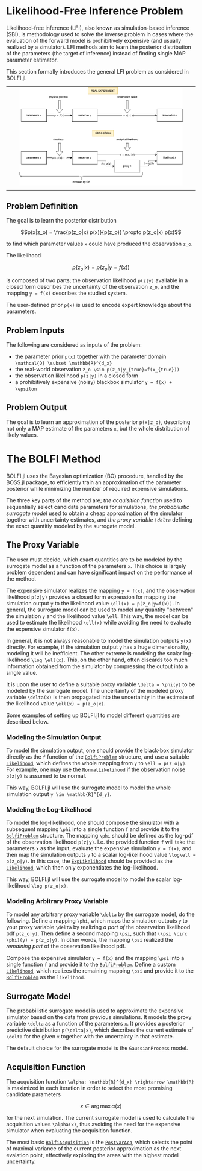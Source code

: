 
# Likelihood-Free Inference Problem

Likelihood-free inference (LFI), also known as simulation-based inference (SBI), is methodology used to solve the inverse problem in cases where the evaluation of the forward model is prohibitively expensive (and usually realized by a simulator). LFI methods aim to learn the posterior distribution of the parameters (the target of inference) instead of finding single MAP parameter estimator.

This section formally introduces the general LFI problem as considered in BOLFI.jl.

| | | | | |
| --- | --- | --- | --- | --- |
| | | ![BOSBI](img/bosbi.drawio.png) | | |
| | | | | |

## Problem Definition

The goal is to learn the posterior distribution
```math
p(x|z_o) = \frac{p(z_o|x) p(x)}{p(z_o)} \propto p(z_o|x) p(x)
```
to find which parameter values ``x`` could have produced the observation ``z_o``.

The likelihood
```math
p(z_o|x) = p(z_o|y=f(x))
```
is composed of two parts; the observation likelihood ``p(z|y)`` available in a closed form describes the uncertainty of the observation ``z_o``, and the mapping ``y = f(x)`` describes the studied system.

The user-defined prior ``p(x)`` is used to encode expert knowledge about the parameters.

## Problem Inputs

The following are considered as inputs of the problem:

- the parameter prior ``p(x)`` together with the parameter domain ``\mathcal{D} \subset \mathbb{R}^{d_x}``
- the real-world observation ``z_o \sim p(z_o|y_{true}=f(x_{true}))``
- the observation likelihood ``p(z|y)`` in a closed form
- a prohibitively expensive (noisy) blackbox simulator ``y = f(x) + \epsilon``

## Problem Output

The goal is to learn an approximation of the posterior ``p(x|z_o)``, describing not only a MAP estimate of the parameters ``x``, but the whole distribution of likely values.

# The BOLFI Method

BOLFI.jl uses the Bayesian optimization (BO) procedure, handled by the BOSS.jl package, to efficiently train an approximation of the parameter posterior while minimizing the number of required expensive simulations.

The three key parts of the method are; *the acquisition function* used to sequentially select candidate parameters for simulations, *the probabilistic surrogate model* used to obtain a cheap approximation of the simulator together with uncertainty estimates, and *the proxy variable ``\delta``* defining the exact quantitiy modeled by the surrogate model.

## The Proxy Variable

The user must decide, which exact quantities are to be modeled by the surrogate model as a function of the parameters ``x``. This choice is largely problem dependent and can have significant impact on the performance of the method.

The expensive simulator realizes the mapping ``y = f(x)``, and the observation likelihood ``p(z|y)`` provides a closed form expression for mapping the simulation output ``y`` to the likelihood value ``\ell(x) = p(z_o|y=f(x))``. In general, the surrogate model can be used to model any quantity "between" the simulation ``y`` and the likelihood value ``\ell``. This way, the model can be used to estimate the likelihood ``\ell(x)`` while avoiding the need to evaluate the expensive simulator ``f(x)``.

In general, it is not always reasonable to model the simulation outputs ``y(x)`` directly. For example, if the simulation output ``y`` has a huge dimensionality, modeling it will be inefficient. The other extreme is modeling the scalar log-likelihood ``\log \ell(x)``. This, on the other hand, often discards too much information obtained from the simulator by compressing the output into a single value.

It is upon the user to define a suitable proxy variable ``\delta = \phi(y)`` to be modeled by the surrogate model. The uncertainty of the modeled proxy variable ``\delta(x)`` is then propagated into the uncertainty in the estimate of the likelihood value ``\ell(x) = p(z_o|x)``.

Some examples of setting up BOLFI.jl to model different quantities are described below.

### Modeling the Simulation Output

To model the simulation output, one should provide the black-box simulator directly as the ``f`` function of the [`BolfiProblem`](@ref) structure, and use a suitable [`Likelihood`](@ref), which defines the whole mapping from ``y`` to ``\ell = p(z_o|y)``. For example, one may use the [`NormalLikelihood`](@ref) if the observation noise ``p(z|y)`` is assumed to be normal.

This way, BOLFI.jl will use the surrogate model to model the whole simulation output ``y \in \mathbb{R}^{d_y}``.

### Modeling the Log-Likelihood

To model the log-likelihood, one should compose the simulator with a subsequent mapping ``\phi`` into a single function ``f`` and provide it to the [`BolfiProblem`](@ref) structure. The mapping ``\phi`` should be defined as the log-pdf of the observation likelihood ``p(z|y)``. I.e. the provided function ``f`` will take the parameters ``x`` as the input, evaluate the expensive simulation ``y = f(x)``, and then map the simulation outputs ``y`` to a scalar log-likelihood value ``\log\ell = p(z_o|y)``. In this case, the [`ExpLikelihood`](@ref) should be provided as the [`Likelihood`](@ref), which then only exponentiates the log-likelihood.

This way, BOLFI.jl will use the surrogate model to model the scalar log-likelihood ``\log p(z_o|x)``.

### Modeling Arbitrary Proxy Variable

To model any arbitrary proxy variable ``\delta`` by the surrogate model, do the following. Define a mapping ``\phi``, which maps the simulation outputs ``y`` to your proxy variable ``\delta`` by realizing *a part of* the observation likelihood pdf ``p(z_o|y)``. Then define a second mapping ``\psi``, such that ``(\psi \circ \phi)(y) = p(z_o|y)``. In other words, the mapping ``\psi`` realized the *remaining part* of the observation likelihood pdf.

Compose the expensive simulator ``y = f(x)`` and the mapping ``\psi`` into a single function `f` and provide it to the [`BolfiProblem`](@ref). Define a custom [`Likelihood`](@ref), which realizes the remaining mapping ``\psi`` and provide it to the [`BolfiProblem`](@ref) as the `likelihood`.

## Surrogate Model

The probabilistic surrogate model is used to approximate the expensive simulator based on the data from previous simulations. It models the proxy variable ``\delta`` as a function of the parameters ``x``. It provides a posterior predictive distribution ``p(\delta|x)``, which describes the current estimate of ``\delta`` for the given ``x`` together with the uncertainty in that estimate.

The default choice for the surrogate model is the `GaussianProcess` model.

## Acquisition Function

The acquisition function ``\alpha: \mathbb{R}^{d_x} \rightarrow \mathbb{R}`` is maximized in each iteration in order to select the most promising candidate parameters
```math
x \in \arg\max \alpha(x)
```
for the next simulation. The current surrogate model is used to calculate the acquisition values ``\alpha(x)``, thus avoiding the need for the expensive simulator when evaluating the acquisition function.

The most basic [`BolfiAcquisition`](@ref) is the [`PostVarAcq`](@ref), which selects the point of maximal variance of the current posterior approximation as the next evalation point, effectively exploring the areas with the highest model uncertainty.
